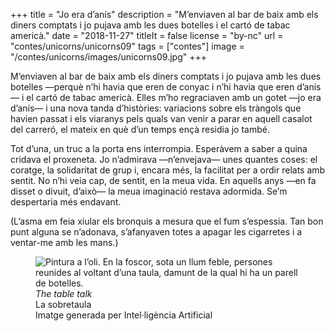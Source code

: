 +++
title = "Jo era d’anís"
description = "M’enviaven al bar de baix amb els diners comptats i jo pujava amb les dues botelles i el cartó de tabac americà."
date = "2018-11-27"
titleIt = false
license = "by-nc"
url = "contes/unicorns/unicorns09"
tags = ["contes"]
image = "/contes/unicorns/images/unicorns09.jpg"
+++

M’enviaven al bar de baix amb els diners comptats i jo pujava amb les dues botelles —perquè n’hi havia que eren de conyac i n’hi havia que eren d’anís— i el cartó de tabac americà. Elles m’ho regraciaven amb un gotet —jo era d’anís— i una nova tanda d’històries: variacions sobre els tràngols que havien passat i els viaranys pels quals van venir a parar en aquell casalot del carreró, el mateix en què d’un temps ençà residia jo també.

Tot d’una, un truc a la porta ens interrompia. Esperàvem a saber a quina cridava el proxeneta. Jo n’admirava —n’envejava— unes quantes coses: el coratge, la solidaritat de grup i, encara més, la facilitat per a ordir relats amb sentit. No n’hi veia cap, de sentit, en la meua vida. En aquells anys —en fa disset o divuit, d’això— la meua imaginació restava adormida. Se’m despertaria més endavant.

(L’asma em feia xiular els bronquis a mesura que el fum s’espessia. Tan bon punt alguna se n’adonava, s’afanyaven totes a apagar les cigarretes i a ventar-me amb les mans.)

<figure class="illustration"><img src="/contes/unicorns/images/unicorns09.jpg" alt="Pintura a l’oli. En la foscor, sota un llum feble, persones reunides al voltant d’una taula, damunt de la qual hi ha un parell de botelles."><figcaption><em>The table talk</em><br>La sobretaula<br><span class="ai-disclaimer">Imatge generada per Intel·ligència Artificial</span></figcaption></figure>

